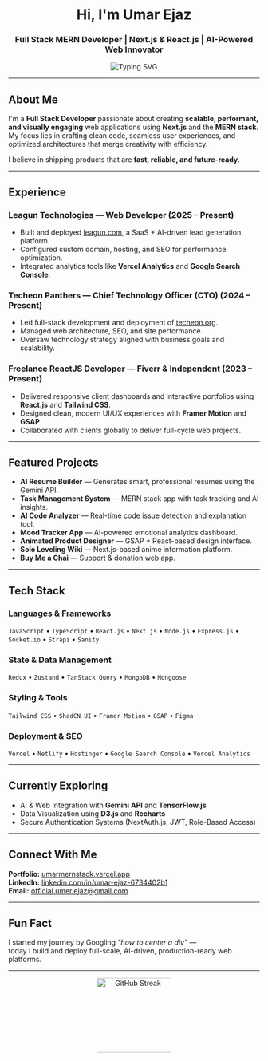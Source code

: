 <h1 align="center">Hi, I'm Umar Ejaz</h1>
<h3 align="center">Full Stack MERN Developer | Next.js & React.js | AI-Powered Web Innovator</h3>

<p align="center">
  <img src="https://readme-typing-svg.herokuapp.com?font=Fira+Code&pause=1000&color=00BFA6&center=true&vCenter=true&width=500&lines=Full+Stack+MERN+Developer;Next.js+%26+React+Specialist;AI+Web+Innovator;Performance+%26+UI+Enthusiast" alt="Typing SVG" />
</p>

---

## About Me

I'm a **Full Stack Developer** passionate about creating **scalable, performant, and visually engaging** web applications using **Next.js** and the **MERN stack**.  
My focus lies in crafting clean code, seamless user experiences, and optimized architectures that merge creativity with efficiency.

I believe in shipping products that are **fast, reliable, and future-ready**.

---

## Experience

### Leagun Technologies — Web Developer (2025 – Present)
- Built and deployed [leagun.com](https://leagun.com/), a SaaS + AI-driven lead generation platform.
- Configured custom domain, hosting, and SEO for performance optimization.
- Integrated analytics tools like **Vercel Analytics** and **Google Search Console**.

### Techeon Panthers — Chief Technology Officer (CTO) (2024 – Present)
- Led full-stack development and deployment of [techeon.org](https://techeon.org/).
- Managed web architecture, SEO, and site performance.
- Oversaw technology strategy aligned with business goals and scalability.

### Freelance ReactJS Developer — Fiverr & Independent (2023 – Present)
- Delivered responsive client dashboards and interactive portfolios using **React.js** and **Tailwind CSS**.
- Designed clean, modern UI/UX experiences with **Framer Motion** and **GSAP**.
- Collaborated with clients globally to deliver full-cycle web projects.

---

## Featured Projects

- **AI Resume Builder** — Generates smart, professional resumes using the Gemini API.  
- **Task Management System** — MERN stack app with task tracking and AI insights.  
- **AI Code Analyzer** — Real-time code issue detection and explanation tool.  
- **Mood Tracker App** — AI-powered emotional analytics dashboard.  
- **Animated Product Designer** — GSAP + React-based design interface.  
- **Solo Leveling Wiki** — Next.js-based anime information platform.  
- **Buy Me a Chai** — Support & donation web app.

---

## Tech Stack

### Languages & Frameworks
`JavaScript` • `TypeScript` • `React.js` • `Next.js` • `Node.js` • `Express.js` • `Socket.io` • `Strapi` • `Sanity`

### State & Data Management
`Redux` • `Zustand` • `TanStack Query` • `MongoDB` • `Mongoose`

### Styling & Tools
`Tailwind CSS` • `ShadCN UI` • `Framer Motion` • `GSAP` • `Figma`

### Deployment & SEO
`Vercel` • `Netlify` • `Hostinger` • `Google Search Console` • `Vercel Analytics`

---

## Currently Exploring

- AI & Web Integration with **Gemini API** and **TensorFlow.js**
- Data Visualization using **D3.js** and **Recharts**
- Secure Authentication Systems (NextAuth.js, JWT, Role-Based Access)

---

## Connect With Me

**Portfolio:** [umarmernstack.vercel.app](https://umarmernstack.vercel.app/)  
**LinkedIn:** [linkedin.com/in/umar-ejaz-6734402b1](https://www.linkedin.com/in/umar-ejaz-6734402b1/)  
**Email:** official.umer.ejaz@gmail.com

---

## Fun Fact

I started my journey by Googling *"how to center a div"* —  
today I build and deploy full-scale, AI-driven, production-ready web platforms.

---

<p align="center">

  <img src="https://github-readme-streak-stats.herokuapp.com/?user=Umar-ejaz15&theme=tokyonight" alt="GitHub Streak" height="150" />
</p>

